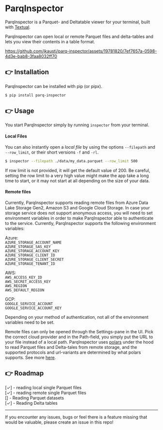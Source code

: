 ParqInspector
================

ParqInspector is a Parquet- and Deltatable viewer for your terminal, built with [Textual](https://github.com/Textualize/textual).

ParqInspector can open local or remote Parquet files and delta-tables and lets you view their contents in a table format.

https://github.com/jkausti/parq-inspector/assets/19781820/7ef7657a-0598-4d3e-bab8-3faa8032ff70



👉 Installation
------------

ParqInspector can be installed with pip (or pipx).
```bash
$ pip install parq-inspector
```

👉 Usage
------------

You start ParqInspector simply by running `inspector` from your terminal.

#### Local Files

You can also instantly open a *local file* by using the options `--filepath`
and `--row_limit`, or their short versions `-f` and `-rl`.

```bash
$ inspector --filepath ./data/my_data.parquet --row_limit 500
```

If row limit is not provided, it will get the default value of 200. Be careful, setting the
row limit to a very high value might make the app take a long time to start,
or it may not start at all depending on the size of your data.

#### Remote files

Currently, ParqInspector supports reading remote files from Azure Data Lake
Storage Gen2, Amazon S3 and Google Cloud Storage. In case your storage service
does not support anonymous access, you will need to set environment variables
in order to make ParqInspector able to authenticate to the service. Currently,
ParqInspector supports the following environment variables:

Azure:<br>
`AZURE_STORAGE_ACCOUNT_NAME`<br>
`AZURE_STORAGE_SAS_KEY`<br>
`AZURE_STORAGE_ACCOUNT_KEY`<br>
`AZURE_STORAGE_CLIENT_ID`<br>
`AZURE_STORAGE_CLIENT_SECRET`<br>
`AZURE_STORAGE_TENANT_ID`<br>

AWS:<br>
`AWS_ACCESS_KEY_ID`<br>
`AWS_SECRET_ACCESS_KEY`<br>
`AWS_REGION`<br>
`AWS_DEFAULT_REGION`<br>

GCP:<br>
`GOOGLE_SERVICE_ACCOUNT`<br>
`GOOGLE_SERVICE_ACCOUNT_KEY`<br>

Depending on your method of authentication, not all of the environment variables
need to be set.

Remote files can only be opened through the Settings-pane in the UI.
Pick the correct cloud provider and in the Path-field, you simply put the URL to your file instead of a local path.
ParqInspector uses [polars](https://github.com/pola-rs/polars) under the hood 
to read Parquet files and Delta-tales from remote storage, and the supported protocols and
url-variants are determined by what polars supports. See more [here](https://docs.pola.rs/py-polars/html/reference/index.html).

👉 Roadmap
------------

[✓] - reading local single Parquet files<br>
[✓] - reading remote single Parquet files<br>
[] - Reading Parquet datasets<br>
[✓] - Reading Delta tables<br>

---

If you encounter any issues, bugs or feel there is a feature missing that would 
be valuable, please create an issue in this repo!
